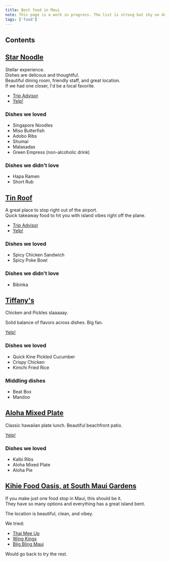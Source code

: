 ```yaml
---
title: Best food in Maui
note: This page is a work in progress. The list is strong but shy on details.
tags: ['food']
---
```


## Contents

## [Star Noodle](https://www.starnoodle.co/)

Stellar experience.  
Dishes are delicous and thoughtful.  
Beautiful dining room, friendly staff, and great location.  
If we had one closer, I'd be a local favorite.

- [Trip Advisor](www.tripadvisor.com/ShowUserReviews-g29220-d1673492-r965186339)
- [Yelp!](https://www.yelp.com/biz/star-noodle-lahaina?hrid=eCME4fhuf4wE30rH3QBOpQ)

### Dishes we loved

- Singapore Noodles
- Miso Butterfish
- Adobo Ribs
- Shumai
- Malasadas
- Green Empress (non-alcoholic drink)

### Dishes we didn't love

- Hapa Ramen
- Short Rub

## [Tin Roof](https://www.tinroofmaui.com/)

A great place to stop right out of the airport.  
Quick takeaway food to hit you with island vibes right off the plane.

- [Trip Advisor](https://www.tripadvisor.com/ShowUserReviews-g29220-d1673492-r965186339-Star_Noodle-Maui_Hawaii.html?m=19905)
- [Yelp!](https://www.yelp.com/biz/tin-roof-maui-kahului?hrid=vqLpLrHz4cmMv1A6ULdGg)

### Dishes we loved

- Spicy Chicken Sandwich
- Spicy Poke Bowl

### Dishes we didn't love

- Bibinka

## [Tiffany's](https://tiffanysmaui.com/)

Chicken and Pickles slaaaaay.

Solid balance of flavors across dishes. Big fan.

[Yelp!](https://www.yelp.com/biz/tiffanys-wailuku)

### Dishes we loved

- Quick Kine Pickled Cucumber
- Crispy Chicken
- Kimchi Fried Rice

### Middling dishes

- Beat Box
- Mandoo

## [Aloha Mixed Plate](https://alohamixedplate.com/)

Classic hawaiian plate lunch. Beautiful beachfront patio.

[Yelp!](https://www.yelp.com/biz/aloha-mixed-plate-lahaina)

### Dishes we loved

- Kalbi Ribs
- Aloha Mixed Plate
- Aloha Pie

## [Kihie Food Oasis, at South Maui Gardens](https://www.southmauigardens.com/foodtrucks)

If you make just one food stop in Maui, this should be it.  
They have so many options and everything has a great island bent.

The location is beautiful, clean, and vibey.

We tried:

- [Thai Mee Up](https://www.southmauigardens.com/thaimeeup-kihei)
- [Wing Kings](https://www.southmauigardens.com/wingkings-maui)
- [Blig Bling Maui](https://www.southmauigardens.com/blingbing-shaveice)

Would go back to try the rest.

